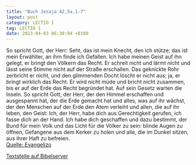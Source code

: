 ```yaml
---
title: "Buch Jesaja 42,5a.1-7"
layout: post
category: LECTIO 1
tag: LECTIO 1
date: 2023-04-03 06:30:04 +0100
---
```

So spricht Gott, der Herr:
Seht, das ist mein Knecht, den ich stütze; das ist mein Erwählter, an ihm finde ich Gefallen. Ich habe meinen Geist auf ihn gelegt, er bringt den Völkern das Recht.
Er schreit nicht und lärmt nicht und lässt seine Stimme nicht auf der Straße erschallen.
Das geknickte Rohr zerbricht er nicht, und den glimmenden Docht löscht er nicht aus; ja, er bringt wirklich das Recht.<!--more-->
Er wird nicht müde und bricht nicht zusammen, bis er auf der Erde das Recht begründet hat. Auf sein Gesetz warten die Inseln.
So spricht Gott, der Herr, der den Himmel erschaffen und ausgespannt hat, der die Erde gemacht hat und alles, was auf ihr wächst, der den Menschen auf der Erde den Atem verleiht und allen, die auf ihr leben, den Geist:
Ich, der Herr, habe dich aus Gerechtigkeit gerufen, ich fasse dich an der Hand. Ich habe dich geschaffen und dazu bestimmt, der Bund für mein Volk und das Licht für die Völker zu sein:
blinde Augen zu öffnen, Gefangene aus dem Kerker zu holen und alle, die im Dunkel sitzen, aus ihrer Haft zu befreien.<br>
[Quelle: Evangelizo](https://evangeliumtagfuertag.org/DE/gospel)

[Textstelle auf Bibelserver](https://www.bibleserver.com/EU/Jesaja42,5a.1-7)
